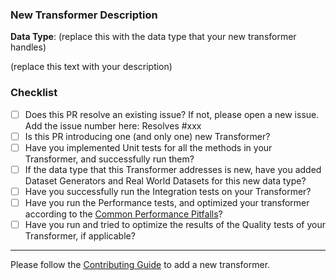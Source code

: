 ### New Transformer Description

__Data Type__: (replace this with the data type that your new transformer handles)

(replace this text with your description)

### Checklist
- [ ] Does this PR resolve an existing issue? If not, please open a new issue. Add the issue number here: Resolves #xxx
- [ ] Is this PR introducing one (and only one) new Transformer?
- [ ] Have you implemented Unit tests for all the methods in your Transformer, and successfully run them?
- [ ] If the data type that this Transformer addresses is new, have you added Dataset Generators and Real World Datasets for this new data type?
- [ ] Have you successfully run the Integration tests on your Transformer?
- [ ] Have you run the Performance tests, and optimized your transformer according to the [Common Performance Pitfalls](https://github.com/sdv-dev/RDT/blob/master/CONTRIBUTING.rst#common-performance-pitfalls)?
- [ ] Have you run and tried to optimize the results of the Quality tests of your Transformer, if applicable?

----
Please follow the [Contributing Guide](https://github.com/sdv-dev/RDT/blob/master/CONTRIBUTING.rst#contributing) to add a new transformer.

